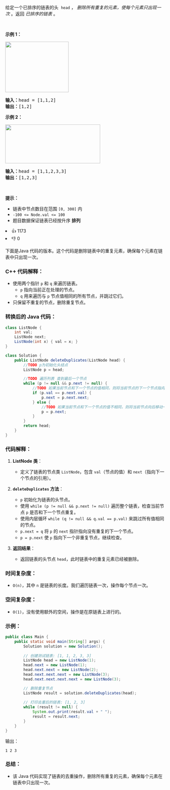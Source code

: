 <p>给定一个已排序的链表的头
 <meta charset="UTF-8" />&nbsp;<code>head</code>&nbsp;，&nbsp;<em>删除所有重复的元素，使每个元素只出现一次</em>&nbsp;。返回 <em>已排序的链表</em>&nbsp;。</p>

<p>&nbsp;</p>

<p><strong>示例 1：</strong></p> 
<img alt="" src="https://assets.leetcode.com/uploads/2021/01/04/list1.jpg" style="height: 160px; width: 200px;" /> 
<pre>
<strong>输入：</strong>head = [1,1,2]
<strong>输出：</strong>[1,2]
</pre>

<p><strong>示例 2：</strong></p> 
<img alt="" src="https://assets.leetcode.com/uploads/2021/01/04/list2.jpg" style="height: 123px; width: 300px;" /> 
<pre>
<strong>输入：</strong>head = [1,1,2,3,3]
<strong>输出：</strong>[1,2,3]
</pre>

<p>&nbsp;</p>

<p><strong>提示：</strong></p>

<ul> 
 <li>链表中节点数目在范围 <code>[0, 300]</code> 内</li> 
 <li><code>-100 &lt;= Node.val &lt;= 100</code></li> 
 <li>题目数据保证链表已经按升序 <strong>排列</strong></li> 
</ul>

<div><li>👍 1173</li><li>👎 0</li></div>


下面是Java 代码的版本。这个代码是删除链表中的重复元素，确保每个元素在链表中只出现一次。

### C++ 代码解释：
- 使用两个指针 `p` 和 `q` 来遍历链表。
    - `p` 指向当前正在处理的节点。
    - `q` 用来遍历与 `p` 节点值相同的所有节点，并跳过它们。
- 只保留不重复的节点，删除重复节点。

### 转换后的 Java 代码：

```java
class ListNode {
    int val;
    ListNode next;
    ListNode(int x) { val = x; }
}

class Solution {
    public ListNode deleteDuplicates(ListNode head) {
        //TODO p为初始化头结点
        ListNode p = head;

        //TODO 遍历列表 查到最后一个节点
        while (p != null && p.next != null) {
            //TODO 如果当前节点和下一个节点的值相同，则将当前节点的下一个节点指向当前节点的下下个节点，即跳过当前节点的下一个节点
            if (p.val == p.next.val) {
                p.next = p.next.next;
            } else {
                //TODO 如果当前节点和下一个节点的值不相同，则将当前节点向后移动一位，继续遍历下一个节点
                p = p.next;
            }
        }
        return head;
    }
}
```

### 代码解释：
1. **ListNode 类**：
    - 定义了链表的节点类 `ListNode`，包含 `val`（节点的值）和 `next`（指向下一个节点的引用）。

2. **`deleteDuplicates` 方法**：
    - `p` 初始化为链表的头节点。
    - 使用 `while (p != null && p.next != null)` 遍历整个链表，检查当前节点 `p` 是否和下一个节点重复。
    - 使用内层循环 `while (q != null && q.val == p.val)` 来跳过所有值相同的节点。
    - `p.next = q` 将 `p` 的 `next` 指针指向没有重复的下一个节点。
    - `p = p.next` 使 `p` 指向下一个非重复节点，继续检查。

3. **返回结果**：
    - 返回链表的头节点 `head`，此时链表中的重复元素已经被删除。

### 时间复杂度：
- `O(n)`，其中 `n` 是链表的长度。我们遍历链表一次，操作每个节点一次。

### 空间复杂度：
- `O(1)`，没有使用额外的空间，操作是在原链表上进行的。

### 示例：

```java
public class Main {
    public static void main(String[] args) {
        Solution solution = new Solution();
        
        // 创建测试链表: [1, 1, 2, 3, 3]
        ListNode head = new ListNode(1);
        head.next = new ListNode(1);
        head.next.next = new ListNode(2);
        head.next.next.next = new ListNode(3);
        head.next.next.next.next = new ListNode(3);

        // 删除重复节点
        ListNode result = solution.deleteDuplicates(head);
        
        // 打印去重后的链表: [1, 2, 3]
        while (result != null) {
            System.out.print(result.val + " ");
            result = result.next;
        }
    }
}
```

输出：
```
1 2 3
```

### 总结：
- 该 Java 代码实现了链表的去重操作，删除所有重复的元素，确保每个元素在链表中只出现一次。
